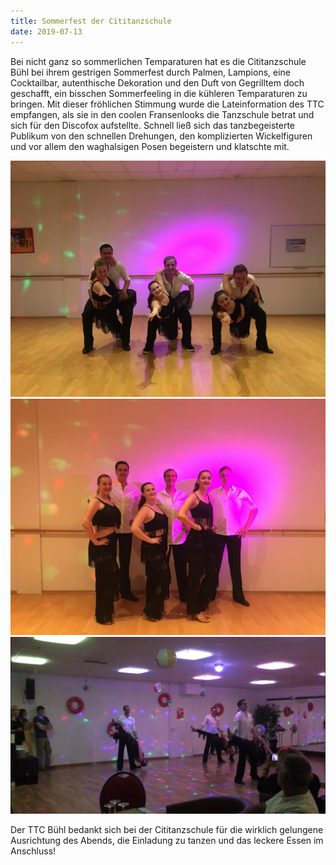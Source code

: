 ```yaml
---
title: Sommerfest der Cititanzschule
date: 2019-07-13
---
```

Bei nicht ganz so sommerlichen Temparaturen hat es die Cititanzschule Bühl bei ihrem gestrigen Sommerfest durch Palmen, Lampions, eine Cocktailbar, autenthische Dekoration und den Duft von Gegrilltem doch geschafft, ein bisschen Sommerfeeling in die kühleren Temparaturen zu bringen. 
Mit dieser fröhlichen Stimmung wurde die Lateinformation des TTC empfangen, als sie in den coolen Fransenlooks die Tanzschule betrat und sich für den Discofox aufstellte. Schnell ließ sich das tanzbegeisterte Publikum von den schnellen Drehungen, den komplizierten Wickelfiguren und vor allem den waghalsigen Posen begeistern und klatschte mit.

![img01](header.jpg)
![img02](IMG-20190713-WA0009.jpg)
![img03](IMG-20190713-WA0011.jpg)

Der TTC Bühl bedankt sich bei der Cititanzschule für die wirklich gelungene Ausrichtung des Abends, die Einladung zu tanzen und das leckere Essen im Anschluss!